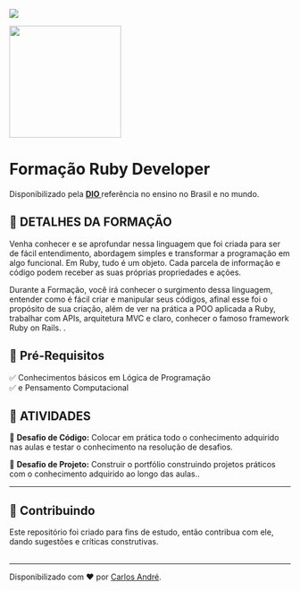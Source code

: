 <img src="https://hermes.digitalinnovation.one/assets/diome/logo-full.svg"></img>

<img src="https://hermes.dio.me/tracks/d70f8ab8-4a4c-498e-abe3-38694f79fd80.png" width=200px align-center></img>


<h1> Formação Ruby Developer</h1>

<p>Disponibilizado pela <strong> <a href="https://web.dio.me/"> DIO </a></strong> referência no ensino no Brasil e no mundo.</p>



<h2>💎 DETALHES DA FORMAÇÃO</h2>
<p> Venha conhecer e se aprofundar nessa linguagem que foi criada para ser de fácil entendimento, abordagem simples e transformar a programação em algo funcional. Em Ruby, tudo é um objeto. Cada parcela de informação e código podem receber as suas próprias propriedades e ações.

Durante a Formação, você irá conhecer o surgimento dessa linguagem, entender como é fácil criar e manipular seus códigos, afinal esse foi o propósito de sua criação, além de ver na prática a POO aplicada a Ruby, trabalhar com APIs, arquitetura MVC e claro, conhecer o famoso framework Ruby on Rails. .</p>



<h2>🛑 Pré-Requisitos</h2>

<p>
✅ Conhecimentos básicos em Lógica de Programação<br>
✅  e Pensamento Computacional<br>
</p>


<h2> 👣 ATIVIDADES</h2>

<p>
<strong>	🔺</strong> <strong>Desafio de Código:</strong>   Colocar em prática todo o conhecimento adquirido nas aulas e testar o conhecimento na resolução de desafios.<br>
 
 <strong>	🔺</strong> <strong>Desafio de Projeto:</strong>   Construir o portfólio construindo projetos práticos com o conhecimento adquirido ao longo das aulas..<br>

</p>

----

<h2> 🤝 Contribuindo </h2>

<p>
Este repositório foi criado para fins de estudo, então contribua com ele, dando sugestões e críticas construtivas.<br>
<br>

------------

Disponibilizado com ♥  por [Carlos André](https://www.linkedin.com/in/carlosandresantos/ "carlosandre-dev").